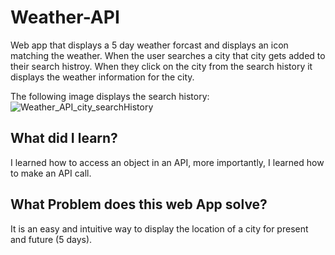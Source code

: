 # Weather-API
Web app that displays a 5 day weather forcast and displays an icon matching the weather. When the user searches a city that city gets added to their search histroy. When they click on the city from the search history it displays the weather information for the city. 

The following image displays the search history: ![Weather_API_city_searchHistory](https://user-images.githubusercontent.com/56706010/195459094-bc8967ac-250b-4443-9740-e308501598b9.PNG)


## What did I learn?
I learned how to access an object in an API, more importantly, I learned how to make an API call. 

## What Problem does this web App solve?
It is an easy and intuitive way to display the location of a city for present and future (5 days). 
